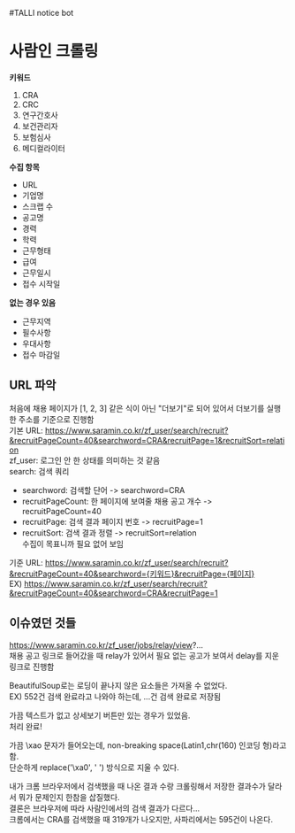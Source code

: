 #TALLI notice bot

# 사람인 크롤링  
**키워드**  
1. CRA  
2. CRC  
3. 연구간호사  
4. 보건관리자  
5. 보험심사  
6. 메디컬라이터  

**수집 항목**   
- URL  
- 기업명  
- 스크랩 수   
- 공고명  
- 경력  
- 학력  
- 근무형태  
- 급여  
- 근무일시  
- 접수 시작일  

**없는 경우 있음**   
- 근무지역  
- 필수사항  
- 우대사항  
- 접수 마감일

## URL 파악  
처음에 채용 페이지가 [1, 2, 3] 같은 식이 아닌 "더보기"로 되어 있어서   더보기를 실행한 주소를 기준으로 진행함  
기본 URL: https://www.saramin.co.kr/zf_user/search/recruit?&recruitPageCount=40&searchword=CRA&recruitPage=1&recruitSort=relation  
zf_user: 로그인 안 한 상태를 의미하는 것 같음  
search: 검색 쿼리  
* searchword: 검색할 단어 -> searchword=CRA  
* recruitPageCount: 한 페이지에 보여줄 채용 공고 개수 ->  recruitPageCount=40  
* recruitPage: 검색 결과 페이지 번호 -> recruitPage=1  
* recruitSort: 검색 결과 정렬 -> recruitSort=relation  
수집이 목표니까 필요 없어 보임  

기준 URL: https://www.saramin.co.kr/zf_user/search/recruit?&recruitPageCount=40&searchword={키워드}&recruitPage={페이지}  
EX) https://www.saramin.co.kr/zf_user/search/recruit?&recruitPageCount=40&searchword=CRA&recruitPage=1  

## 이슈였던 것들 
https://www.saramin.co.kr/zf_user/jobs/relay/view?...  
채용 공고 링크로 들어갔을 때 relay가 있어서 필요 없는 공고가 보여서 delay를 지운 링크로 진행함  

BeautifulSoup로는 로딩이 끝나지 않은 요소들은 가져올 수 없었다.  
EX) 552건 검색 완료라고 나와야 하는데, ...건 검색 완료로 저장됨  

가끔 텍스트가 없고 상세보기 버튼만 있는 경우가 있었음.  
처리 완료!  

가끔 \xao 문자가 들어오는데, non-breaking space(Latin1,chr(160) 인코딩 형)라고 함.  
단순하게 replace('\\xa0', ' ') 방식으로 지울 수 있다.  

내가 크롬 브라우저에서 검색했을 때 나온 결과 수랑 크롤링해서 저장한 결과수가 달라서 뭐가 문제인지 한참을 삽질했다.  
결론은 브라우저에 따라 사람인에서의 검색 결과가 다르다...  
크롬에서는 CRA를 검색했을 때 319개가 나오지만, 사파리에서는 595건이 나온다.  
